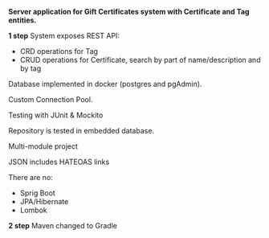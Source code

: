 **Server application for Gift Certificates system with Certificate and Tag entities.**

**1 step**
System exposes REST API:
- CRD operations for Tag
- CRUD operations for Certificate, search by part of name/description and by tag

Database implemented in docker (postgres and pgAdmin).

Custom Connection Pool.

Testing with JUnit & Mockito

Repository is tested in embedded database.

Multi-module project

JSON includes HATEOAS links

There are no:
- Sprig Boot
- JPA/Hibernate
- Lombok

**2 step**
Maven changed to Gradle
